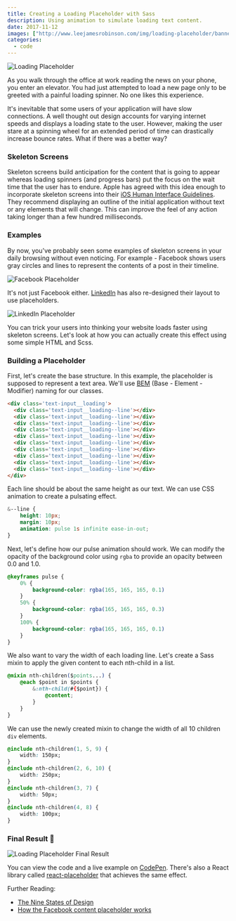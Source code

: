 ```yaml
---
title: Creating a Loading Placeholder with Sass
description: Using animation to simulate loading text content.
date: 2017-11-12
images: ["http://www.leejamesrobinson.com/img/loading-placeholder/banner.png"]
categories:
  - code
---
```


![Loading Placeholder](/img/loading-placeholder/example.gif)


As you walk through the office at work reading the news on your phone, you enter an elevator. You had just attempted to load a new page only to be greeted with a painful loading spinner. No one likes this experience. 

It's inevitable that some users of your application will have slow connections. A well thought out design accounts for varying internet speeds and displays a loading state to the user. However, making the user stare at a spinning wheel for an extended period of time can drastically increase bounce rates. What if there was a better way?

### Skeleton Screens

Skeleton screens build anticipation for the content that is going to appear whereas loading spinners (and progress bars) put the focus on the wait time that the user has to endure. Apple has agreed with this idea enough to incorporate skeleton screens into their [iOS Human Interface Guidelines](https://developer.apple.com/ios/human-interface-guidelines/overview/themes/). They recommend displaying an outline of the initial application without text or any elements that will change. This can improve the feel of any action taking longer than a few hundred milliseconds.


### Examples

By now, you've probably seen some examples of skeleton screens in your daily browsing without even noticing. For example - Facebook shows users gray circles and lines to represent the contents of a post in their timeline.

![Facebook Placeholder](/img/loading-placeholder/facebook.png)

It's not just Facebook either. [LinkedIn](https://www.linkedin.com) has also re-designed their layout to use placeholders.

![LinkedIn Placeholder](/img/loading-placeholder/linkedin.png)

You can trick your users into thinking your website loads faster using skeleton screens. Let's look at how you can actually create this effect using some simple HTML and Scss. 


### Building a Placeholder

First, let's create the base structure. In this example, the placeholder is supposed to represent a text area. We'll use [BEM](http://getbem.com/naming/) (Base - Element - Modifier) naming for our classes.

```html
<div class='text-input__loading'>
  <div class='text-input__loading--line'></div>
  <div class='text-input__loading--line'></div>
  <div class='text-input__loading--line'></div>
  <div class='text-input__loading--line'></div>
  <div class='text-input__loading--line'></div>
  <div class='text-input__loading--line'></div>
  <div class='text-input__loading--line'></div>
  <div class='text-input__loading--line'></div>
  <div class='text-input__loading--line'></div>
  <div class='text-input__loading--line'></div>
</div>
```

Each line should be about the same height as our text. We can use CSS animation to create a pulsating effect. 

```css
&--line {
    height: 10px;
    margin: 10px;
    animation: pulse 1s infinite ease-in-out;
}
```

Next, let's define how our pulse animation should work. We can modify the opacity of the background color using `rgba` to provide an opacity between 0.0 and 1.0. 

```css
@keyframes pulse {
    0% {
        background-color: rgba(165, 165, 165, 0.1)
    }
    50% {
        background-color: rgba(165, 165, 165, 0.3)
    }
    100% {
        background-color: rgba(165, 165, 165, 0.1)
    }
}
```

We also want to vary the width of each loading line. Let's create a Sass mixin to apply the given content to each nth-child in a list.

```css
@mixin nth-children($points...) {
    @each $point in $points {
        &:nth-child(#{$point}) {
            @content;
        }
    }
}
```
We can use the newly created mixin to change the width of all 10 children `div` elements.

```css
@include nth-children(1, 5, 9) {
    width: 150px;
}
@include nth-children(2, 6, 10) {
    width: 250px;
}
@include nth-children(3, 7) {
    width: 50px;
}
@include nth-children(4, 8) {
    width: 100px;
}
```

### Final Result 🎉

![Loading Placeholder Final Result](/img/loading-placeholder/final-result.gif)

You can view the code and a live example on [CodePen](https://codepen.io/anon/pen/XzRzpb?editors=1100). There's also a React library called [react-placeholder](https://github.com/buildo/react-placeholder) that achieves the same effect.


Further Reading:

- [The Nine States of Design](https://medium.com/swlh/the-nine-states-of-design-5bfe9b3d6d85)
- [How the Facebook content placeholder works](https://cloudcannon.com/deconstructions/2014/11/15/facebook-content-placeholder-deconstruction.html)
